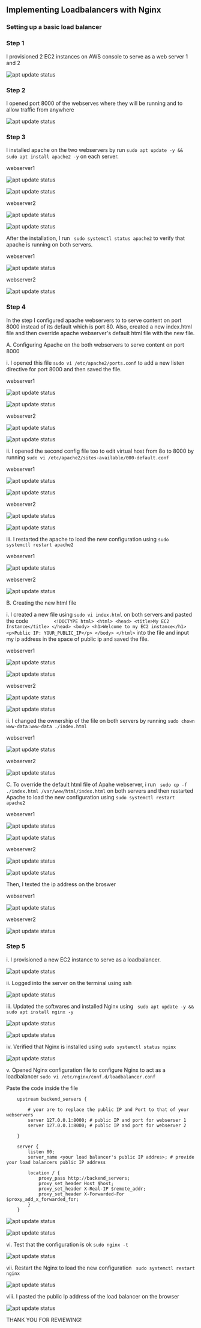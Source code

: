 ## Implementing Loadbalancers with Nginx

### Setting up a basic load balancer

### Step 1

I provisioned 2 EC2 instances on AWS console to serve as a web server 1 and 2

![apt update status](./images/1.PNG)

### Step 2

I opened port 8000 of the webserves where they will be running and to allow traffic from anywhere

![apt update status](./images/2.PNG)

### Step 3

I installed apache on the two webservers by run `sudo apt update -y &&  sudo apt install apache2 -y`
on each server.

webserver1

![apt update status](./images/3a.PNG)

![apt update status](./images/3b.PNG)

webserver2

![apt update status](./images/4a.PNG)

![apt update status](./images/4b.PNG)

After the installation, I run ` sudo systemctl status apache2` to verify that apache is running on both servers.

webserver1

![apt update status](./images/3c.PNG)

webserver2

![apt update status](./images/4c.PNG)

### Step 4

In the step I configured apache webservers to to serve content on port 8000 instead of its default which is port 80. Also, created a new index.html file and then override apache webserver's default html file with the new file.

A. Configuring Apache on the both webservers to serve content on port 8000

i. I opened this file `sudo vi /etc/apache2/ports.conf` to add a new listen directive for port 8000 and then saved the file.

webserver1

![apt update status](./images/5a.PNG)

![apt update status](./images/5b.PNG)

webserver2

![apt update status](./images/6a.PNG)

![apt update status](./images/6b.PNG)

ii. I opened the second config file too to edit virtual host from 8o to 8000 by running `sudo vi /etc/apache2/sites-available/000-default.conf`

webserver1

![apt update status](./images/7a.PNG)

![apt update status](./images/7b.PNG)

webserver2

![apt update status](./images/8a.PNG)

![apt update status](./images/8b.PNG)

iii. I restarted the apache to load the new configuration using `sudo systemctl restart apache2`

webserver1

![apt update status](./images/9.PNG)

webserver2

![apt update status](./images/10.PNG)

B. Creating the new html file

i. I created a new file using `sudo vi index.html` on both servers and pasted the code `         <!DOCTYPE html>
        <html>
        <head>
            <title>My EC2 Instance</title>
        </head>
        <body>
            <h1>Welcome to my EC2 instance</h1>
            <p>Public IP: YOUR_PUBLIC_IP</p>
        </body>
        </html>` into the file and input my ip address in the space of public ip and saved the file.

 webserver1

![apt update status](./images/11a.PNG)

![apt update status](./images/11b.PNG)

webserver2

![apt update status](./images/12a.PNG)  

![apt update status](./images/12b.PNG)

ii. I changed the ownership of the file on both servers by running `sudo chown www-data:www-data ./index.html` 

webserver1

![apt update status](./images/13.PNG)

webserver2

![apt update status](./images/14.PNG)

C. To override the default html file of Apahe webserver, i run ` sudo cp -f ./index.html /var/www/html/index.html` on both servers and then restarted Apache to load the new configuration using `sudo systemctl restart apache2`

webserver1

![apt update status](./images/15.PNG)

![apt update status](./images/17.PNG)

webserver2

![apt update status](./images/16.PNG)

![apt update status](./images/18.PNG)

Then, I texted the ip address on the broswer

webserver1

![apt update status](./images/19.PNG)

webserver2

![apt update status](./images/20.PNG)

### Step 5

i. I provisioned a new EC2 instance to serve as a loadbalancer. 

![apt update status](./images/21.PNG)

ii. Logged into the server on the terminal using ssh

![apt update status](./images/22.PNG)

iii. Updated the softwares and installed Nginx using ` sudo apt update -y && sudo apt install nginx -y` 

![apt update status](./images/23a.PNG)

![apt update status](./images/23b.PNG)

iv. Verified that Nginx is installed using `sudo systemctl status nginx`

![apt update status](./images/24.PNG)

v. Opened Nginx configuration file to configure Nginx to act as a loadbalancer `sudo vi /etc/nginx/conf.d/loadbalancer.conf`

Paste the code inside the file 
        
        upstream backend_servers {

            # your are to replace the public IP and Port to that of your webservers
            server 127.0.0.1:8000; # public IP and port for webserser 1
            server 127.0.0.1:8000; # public IP and port for webserver 2

        }

        server {
            listen 80;
            server_name <your load balancer's public IP addres>; # provide your load balancers public IP address

            location / {
                proxy_pass http://backend_servers;
                proxy_set_header Host $host;
                proxy_set_header X-Real-IP $remote_addr;
                proxy_set_header X-Forwarded-For $proxy_add_x_forwarded_for;
            }
        }
    
![apt update status](./images/25a.PNG)

![apt update status](./images/25b.PNG)

vi. Test that the configuration is ok `sudo nginx -t`

![apt update status](./images/26.PNG)

vii. Restart the Nginx to load the new configuration ` sudo systemctl restart nginx`

![apt update status](./images/27.PNG)

viii. I pasted the public Ip address of the load balancer on the browser

![apt update status](./images/29.PNG)

THANK YOU FOR REVIEWING!



